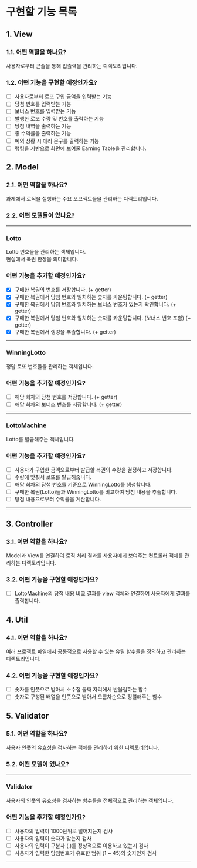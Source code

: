 # 구현할 기능 목록

## 1. View

### 1.1. 어떤 역할을 하나요?

사용자로부터 콘솔을 통해 입출력을 관리하는 디렉토리입니다.

### 1.2. 어떤 기능을 구현할 예정인가요?

- [ ] 사용자로부터 로또 구입 금액을 입력받는 기능
- [ ] 당첨 번호를 입력받는 기능
- [ ] 보너스 번호를 입력받는 기능
- [ ] 발행한 로또 수량 및 번호를 출력하는 기능
- [ ] 당첨 내역을 출력하는 기능
- [ ] 총 수익률을 출력하는 기능
- [ ] 예외 상황 시 에러 문구를 출력하는 기능
- [ ] 랭킹을 기반으로 화면에 보여줄 Earning Table을 관리합니다.

## 2. Model

### 2.1. 어떤 역할을 하나요?

과제에서 로직을 실행하는 주요 오브젝트들을 관리하는 디렉토리입니다.

### 2.2. 어떤 모델들이 있나요?

---

### Lotto

Lotto 번호들을 관리하는 객체입니다. <br>
현실에서 복권 한장을 의미합니다.

### 어떤 기능을 추가할 예정인가요?

- [x] 구매한 복권의 번호를 저장합니다. (+ getter)
- [x] 구매한 복권에서 당첨 번호와 일치하는 숫자를 카운팅합니다. (+ getter)
- [x] 구매한 복권에서 당첨 번호와 일치하는 보너스 번호가 있는지 확인합니다. (+ getter)
- [x] 구매한 복권에서 당첨 번호와 일치하는 숫자를 카운팅합니다. (보너스 번호 포함) (+ getter)
- [x] 구매한 복권에서 랭킹을 추출합니다. (+ getter)

---

### WinningLotto

정답 로또 번호들을 관리하는 객체입니다.

### 어떤 기능을 추가할 예정인가요?

- [ ] 해당 회차의 당첨 번호를 저장합니다. (+ getter)
- [ ] 해당 회차의 보너스 번호를 저장합니다. (+ getter)

---

### LottoMachine

Lotto를 발급해주는 객체입니다.

### 어떤 기능을 추가할 예정인가요?

- [ ] 사용자가 구입한 금액으로부터 발급할 복권의 수량을 결정하고 저장합니다.
- [ ] 수량에 맞춰서 로또를 발급해줍니다.
- [ ] 해당 회차의 당첨 번호를 기준으로 WinningLotto를 생성합니다.
- [ ] 구매한 복권(Lotto)들과 WinningLotto를 비교하여 당첨 내용을 추출합니다.
- [ ] 당첨 내용으로부터 수익률을 계산합니다.

---

## 3. Controller

### 3.1. 어떤 역할을 하나요?

Model과 View를 연결하여 로직 처리 결과를 사용자에게 보여주는 컨트롤러 객체를 관리하는 디렉토리입니다.

### 3.2. 어떤 기능을 구현할 예정인가요?

- [ ] LottoMachine의 당첨 내용 비교 결과를 view 객체와 연결하여 사용자에게 결과를 출력합니다.

## 4. Util

### 4.1. 어떤 역할을 하나요?

여러 프로젝트 파일에서 공통적으로 사용할 수 있는 유틸 함수들을 정의하고 관리하는 디렉토리입니다.

### 4.2. 어떤 기능을 구현할 예정인가요?

- [ ] 숫자를 인풋으로 받아서 소수점 둘째 자리에서 반올림하는 함수
- [ ] 숫자로 구성된 배열을 인풋으로 받아서 오름차순으로 정렬해주는 함수

## 5. Validator

### 5.1. 어떤 역할을 하나요?

사용자 인풋의 유효성을 검사하는 객체를 관리하기 위한 디렉토리입니다.

### 5.2. 어떤 모델이 있나요?

---

### Validator

사용자의 인풋의 유효성을 검사하는 함수들을 전체적으로 관리하는 객체입니다.

### 어떤 기능을 추가할 예정인가요?

- [ ] 사용자의 입력이 1000단위로 떨어지는지 검사
- [ ] 사용자의 입력이 숫자가 맞는지 검사
- [ ] 사용자의 입력이 구분자 (,)를 정상적으로 이용하고 있는지 검사
- [ ] 사용자가 입력한 당첨번호가 유효한 범위 (1 ~ 45)의 숫자인지 검사

---

